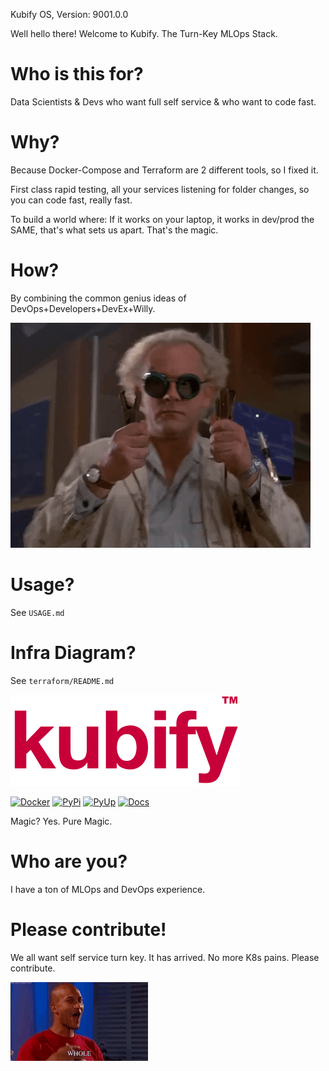 Kubify OS, Version: 9001.0.0

Well hello there! Welcome to Kubify. The Turn-Key MLOps Stack.

# Who is this for?

Data Scientists & Devs who want full self service & who want to code fast.

# Why?

Because Docker-Compose and Terraform are 2 different tools, so I fixed it.

First class rapid testing, all your services listening for folder changes, so you can code fast, really fast. 

To build a world where: If it works on your laptop, it works in dev/prod the SAME, that's what sets us apart. That's the magic.

# How?

By combining the common genius ideas of DevOps+Developers+DevEx+Willy.

![FUTUREOFDEVOPS9000](./docs/img/README_md_imgs/the-future.gif)

# Usage?

See `USAGE.md`

# Infra Diagram?

See `terraform/README.md`

![LOGO](./docs/img/README_md_imgs/KUBIFY_BRAND_IDENTITY_1.png)

[![Docker](https://github.com/willyguggenheim/kubify/actions/workflows/docker-pypi-gitops-push.yml/badge.svg?branch=main)](https://github.com/willyguggenheim/kubify/actions/workflows/docker-pypi-gitops-push.yml) [![PyPi](https://img.shields.io/pypi/v/kubify.svg)](https://pypi.python.org/pypi/kubify) [![PyUp](https://pyup.io/repos/github/willyguggenheim/kubify/shield.svg)](https://pyup.io/repos/github/willyguggenheim/kubify/) [![Docs](https://readthedocs.org/projects/kubify/badge/?version=latest)](hhttps://kubify.readthedocs.io/en/latest/?version=latest)

Magic? Yes. Pure Magic.

# Who are you?

I have a ton of MLOps and DevOps experience.

# Please contribute!

We all want self service turn key. It has arrived. No more K8s pains. Please contribute.

![FUTUREOFDEVOPS9001](./docs/img/README_md_imgs/level-up.gif)